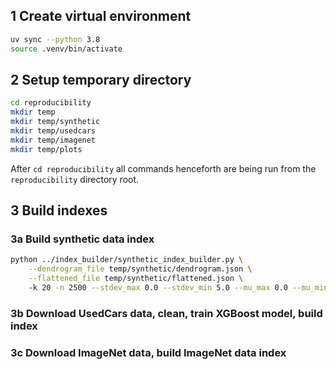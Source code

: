 ## 1 Create virtual environment

```bash
uv sync --python 3.8
source .venv/bin/activate
```

## 2 Setup temporary directory

```bash
cd reproducibility
mkdir temp
mkdir temp/synthetic
mkdir temp/usedcars
mkdir temp/imagenet
mkdir temp/plots
```

After `cd reproducibility` all commands henceforth are being run from the `reproducibility` directory root. 

## 3 Build indexes

### 3a Build synthetic data index

```bash
python ../index_builder/synthetic_index_builder.py \
    --dendrogram_file temp/synthetic/dendrogram.json \
    --flattened_file temp/synthetic/flattened.json \ 
    -k 20 -n 2500 --stdev_max 0.0 --stdev_min 5.0 --mu_max 0.0 --mu_min 20.0
```

### 3b Download UsedCars data, clean, train XGBoost model, build index

### 3c Download ImageNet data, build ImageNet data index

